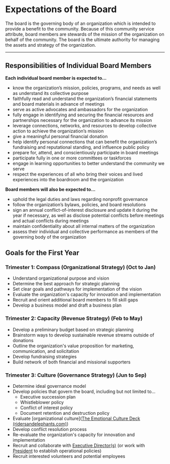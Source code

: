# Expectations of the Board

The board is the governing body of an organization which is intended to provide a benefit to the community. Because of this community service attribute, board members are stewards of the mission of the organization on behalf of the community. The board is the ultimate authority for managing the assets and strategy of the organization.

___

## Responsibilities of Individual Board Members

**Each individual board member is expected to...**

* know the organization’s mission, policies, programs, and needs as well as understand its collective purpose
* faithfully read and understand the organization’s financial statements and board materials in advance of meetings
* serve as active advocates and ambassadors for the organization
* fully engage in identifying and securing the financial resources and partnerships necessary for the organization to advance its mission
* leverage connections, networks, and resources to develop collective action to achieve the organization’s mission
* give a meaningful personal financial donation
* help identify personal connections that can benefit the organization’s fundraising and reputational standing, and influence public policy
* prepare for, attend, and conscientiously participate in board meetings
* participate fully in one or more committees or taskforces
* engage in learning opportunities to better understand the community we serve
* respect the experiences of all who bring their voices and lived experiences into the boardroom and the organization

**Board members will also be expected to...**

* uphold the legal duties and laws regarding nonprofit governance
* follow the organization’s bylaws, policies, and board resolutions
* sign an annual conflict-of-interest disclosure and update it during the year if necessary, as well as disclose potential conflicts before meetings and actual conflicts during meetings
* maintain confidentiality about all internal matters of the organization
* assess their individual and collective performance as members of the governing body of the organization

## Goals for the First Year

### Trimester 1: Compass (Organizational Strategy) (Oct to Jan)

* Understand organizational purpose and vision
* Determine the best approach for strategic planning
* Set clear goals and pathways for implementation of the vision
* Evaluate the organization's capacity for innovation and implementation
* Recruit and orient additional board members to fill skill gaps
* Develop a business model and draft a business plan

### Trimester 2: Capacity (Revenue Strategy) (Feb to May)

* Develop a preliminary budget based on strategic planning
* Brainstorm ways to develop sustainable revenue streams outside of donations
* Outline the organization's value proposition for marketing, communication, and solicitation
* Develop fundraising strategies
* Build network of both financial and missional supporters

### Trimester 3: Culture (Governance Strategy) (Jun to Sep)

* Determine ideal governance model
* Develop policies that govern the board, including but not limited to...
  * Executive succession plan
  * Whistleblower policy
  * Conflict of interest policy
  * Document retention and destruction policy
* Evaluate [organizational culture]([The Emotional Culture Deck (ridersandelephants.com)](https://www.ridersandelephants.com/the-emotional-culture-deck)) 
* Develop conflict resolution process
* Re-evaluate the organization's capacity for innovation and implementation
* Recruit and collaborate with [Executive Director(s)](https://www.joangarry.com/roles-board-chair-executive-director/) (or work with [President](https://www.nonprofitissues.com/to-the-point/can-founder-be-board-president-and-executive-director) to establish operational policies)
* Recruit interested volunteers and potential employees